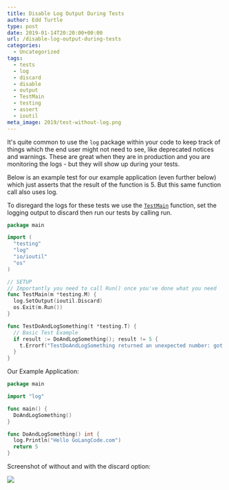 ```yaml
---
title: Disable Log Output During Tests
author: Edd Turtle
type: post
date: 2019-01-14T20:20:00+00:00
url: /disable-log-output-during-tests
categories:
  - Uncategorized
tags:
  - tests
  - log
  - discard
  - disable
  - output
  - TestMain
  - testing
  - assert
  - ioutil
meta_image: 2019/test-without-log.png
---
```


It's quite common to use the `log` package within your code to keep track of things which the end user might not need to see, like deprecated notices and warnings. These are great when they are in production and you are monitoring the logs - but they will show up during your tests.

Below is an example test for our example application (even further below) which just asserts that the result of the function is 5. But this same function call also uses log.

To disregard the logs for these tests we use the [`TestMain`](https://golang.org/pkg/testing/#hdr-Main) function, set the logging output to discard then run our tests by calling run.

```go
package main

import (
  "testing"
  "log"
  "io/ioutil"
  "os"
)

// SETUP
// Importantly you need to call Run() once you've done what you need
func TestMain(m *testing.M) {
  log.SetOutput(ioutil.Discard)
  os.Exit(m.Run())
}

func TestDoAndLogSomething(t *testing.T) {
  // Basic Test Example
  if result := DoAndLogSomething(); result != 5 {
    t.Errorf("TestDoAndLogSomething returned an unexpected number: got %v want %v", result, 5)
  }
}
```

Our Example Application:

```go
package main

import "log"

func main() {
  DoAndLogSomething()
}

func DoAndLogSomething() int {
  log.Println("Hello GoLangCode.com")
  return 5
}
```

Screenshot of without and with the discard option:

![](/img/2019/test-without-log.png)
